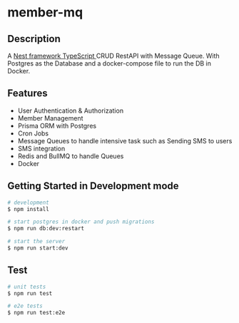 # member-mq

## Description

A [Nest framework TypeScript ](https://github.com/nestjs/nest) CRUD RestAPI with Message Queue.
With Postgres as the Database and a docker-compose file to run the DB in Docker.

## Features
- User Authentication & Authorization
- Member Management
- Prisma ORM with Postgres
- Cron Jobs 
- Message Queues to handle intensive task such as Sending SMS to users
- SMS integration
- Redis and BullMQ to handle Queues
- Docker

## Getting Started in Development mode

```bash
# development
$ npm install

# start postgres in docker and push migrations
$ npm run db:dev:restart 

# start the server
$ npm run start:dev
```

## Test

```bash
# unit tests
$ npm run test

# e2e tests
$ npm run test:e2e

```


